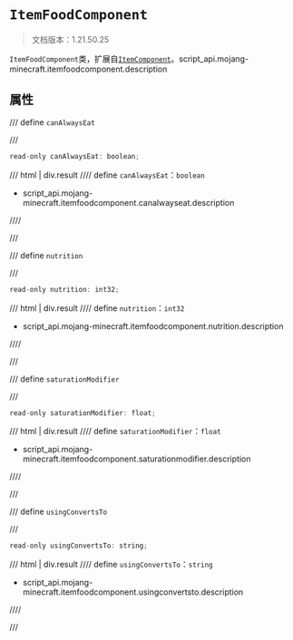 # `ItemFoodComponent`

> 文档版本：1.21.50.25

`ItemFoodComponent`类，扩展自[`ItemComponent`](./itemcomponent.md)。script_api.mojang-minecraft.itemfoodcomponent.description

## 属性

/// define
`canAlwaysEat`


///

```js
read-only canAlwaysEat: boolean;
```

/// html | div.result
//// define
`canAlwaysEat`：`boolean`

- script_api.mojang-minecraft.itemfoodcomponent.canalwayseat.description


////

///


/// define
`nutrition`


///

```js
read-only nutrition: int32;
```

/// html | div.result
//// define
`nutrition`：`int32`

- script_api.mojang-minecraft.itemfoodcomponent.nutrition.description


////

///


/// define
`saturationModifier`


///

```js
read-only saturationModifier: float;
```

/// html | div.result
//// define
`saturationModifier`：`float`

- script_api.mojang-minecraft.itemfoodcomponent.saturationmodifier.description


////

///


/// define
`usingConvertsTo`


///

```js
read-only usingConvertsTo: string;
```

/// html | div.result
//// define
`usingConvertsTo`：`string`

- script_api.mojang-minecraft.itemfoodcomponent.usingconvertsto.description


////

///

